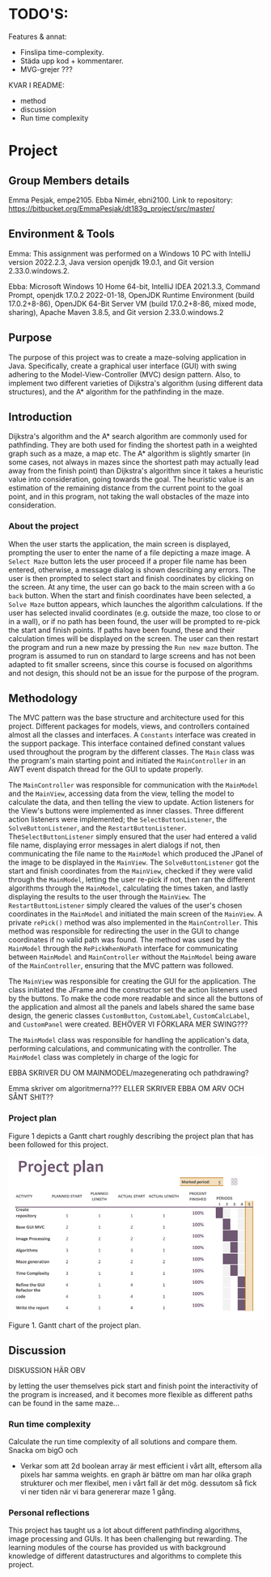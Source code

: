 
# TODO'S:
 
Features & annat:
- Finslipa time-complexity.
- Städa upp kod + kommentarer.
- MVG-grejer ???

  


KVAR I README:
* method
* discussion
* Run time complexity



# Project

## Group Members details
Emma Pesjak, empe2105.
Ebba Nimér, ebni2100.
Link to repository:
https://bitbucket.org/EmmaPesjak/dt183g_project/src/master/

## Environment & Tools
Emma: This assignment was performed on a Windows 10 PC with IntelliJ version 2022.2.3, Java version openjdk 19.0.1,
and Git version 2.33.0.windows.2.

Ebba: Microsoft Windows 10 Home 64-bit, IntelliJ IDEA 2021.3.3, Command Prompt, openjdk 17.0.2 2022-01-18, 
OpenJDK Runtime Environment (build 17.0.2+8-86), OpenJDK 64-Bit Server VM (build 17.0.2+8-86, mixed mode, sharing),
Apache Maven 3.8.5, and Git version 2.33.0.windows.2

## Purpose
The purpose of this project was to create a maze-solving application in Java. Specifically, create a graphical user
interface (GUI) with swing adhering to the Model-View-Controller (MVC) design pattern. Also, to implement two
different varieties of Dijkstra's algorithm (using different data structures), and the A* algorithm for the pathfinding
in the maze.

## Introduction
Dijkstra's algorithm and the A* search algorithm are commonly used for pathfinding. They are both used for finding the
shortest path in a weighted graph such as a maze, a map etc. The A* algorithm is slightly smarter (in some cases, 
not always in mazes since the shortest path may actually lead away from the finish point) than Dijkstra's algorithm 
since it takes a heuristic value into consideration, going towards the goal. The heuristic value is an estimation 
of the remaining distance from the current point to the goal point, and in this program, not taking the wall obstacles 
of the maze into consideration.

### About the project
When the user starts the application, the main screen is displayed, prompting the user to enter the name of a file
depicting a maze image. A `Select Maze` button lets the user proceed if a proper file name has been entered, otherwise,
a message dialog is shown describing any errors. The user is then prompted to select start and finish coordinates by
clicking on the screen. At any time, the user can go back to the main screen with a `Go back` button. When the start
and finish coordinates have been selected, a `Solve Maze` button appears, which launches the algorithm calculations. If
the user has selected invalid coordinates (e.g. outside the maze, too close to or in a wall), or if no path has been 
found, the user will be prompted to re-pick the start and finish points. If paths have been found, these and their 
calculation times will be displayed on the screen. The user can then restart the program and run a new maze by pressing 
the `Run new maze` button. The program is assumed to run on standard to large screens and has not been adapted to fit 
smaller screens, since this course is focused on algorithms and not design, this should not be an issue for the purpose
of the program.

## Methodology
The MVC pattern was the base structure and architecture used for this project. Different packages for models, views,
and controllers contained almost all the classes and interfaces. A `Constants` interface was created in the support
package. This interface contained defined constant values used throughout the program by the different classes.
The `Main` class was the program's main starting point and initiated the `MainController` in an AWT event dispatch 
thread for the GUI to update properly.

The `MainController` was responsible for communication with the `MainModel` and the `MainView`, accessing data from 
the view, telling the model to calculate the data, and then telling the view to update. Action listeners for the View's 
buttons were implemented as inner classes. Three different action listeners were implemented; the 
`SelectButtonListener`, the `SolveButtonListener`, and the `RestartButtonListener`. The`SelectButtonListener` simply
ensured that the user had entered a valid file name, displaying error messages in alert dialogs if not, then 
communicating the file name to the `MainModel` which produced the JPanel of the image to be displayed in the `MainView`.
The `SolveButtonListener` got the start and finish coordinates from the `MainView`, checked if they were valid through 
the `MainModel`, letting the user re-pick if not, then ran the different algorithms through the `MainModel`, 
calculating the times taken, and lastly displaying the results to the user through the `MainView`. The 
`RestartButtonListener` simply cleared the values of the user's chosen coordinates in the `MainModel` and initiated 
the main screen of the `MainView`. A private `rePick()` method was also implemented in the `MainController`. This 
method was responsible for redirecting the user in the GUI to change coordinates if no valid path was found. The method 
was used by the `MainModel` through the `RePickWhenNoPath` interface for communicating between `MainModel` and 
`MainController` without the `MainModel` being aware of the `MainController`, ensuring that the MVC pattern was 
followed.

The `MainView` was responsible for creating the GUI for the application. The class initiated the JFrame and the 
constructor set the action listeners used by the buttons. To make the code more readable and since all the buttons of 
the application and almost all the panels and labels shared the same base design, the generic classes `CustomButton`,
`CustomLabel`, `CustomCalcLabel`, and `CustomPanel` were created. BEHÖVER VI FÖRKLARA MER SWING???

The `MainModel` class was responsible for handling the application's data, performing calculations, and
communicating with the controller. The `MainModel` class was completely in charge of the logic for

EBBA SKRIVER DU OM MAINMODEL/mazegenerating och pathdrawing?

Emma skriver om algoritmerna??? ELLER SKRIVER EBBA OM ARV OCH SÅNT SHIT??

### Project plan
Figure 1 depicts a Gantt chart roughly describing the project plan that has been followed for this project.

![](projectplan.png)<br>
Figure 1. Gantt chart of the project plan.

## Discussion

DISKUSSION HÄR OBV

by letting the user themselves pick start and finish point the interactivity of the program is increased, and it becomes
more flexible as different paths can be found in the same maze...

### Run time complexity
Calculate the run time complexity of all solutions and compare them. Snacka om bigO och 
- Verkar som att 2d boolean array är mest efficient i vårt allt, eftersom alla pixels har samma weights. en graph är
  bättre om man har olika graph strukturer och mer flexibel, men i vårt fall är det mög. dessutom så fick vi ner tiden
  när vi bara genererar maze 1 gång.


### Personal reflections
This project has taught us a lot about different pathfinding algorithms, image processing and GUIs. It has been 
challenging but rewarding. The learning modules of the course has provided us with background knowledge of different
datastructures and algorithms to complete this project.
